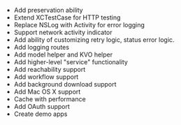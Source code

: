 - Add preservation ability
- Extend XCTestCase for HTTP testing
- Replace NSLog with Activity for error logging
- Support network activity indicator
- Add ability of customizing retry logic, status error logic.
- Add logging routes
- Add model helper and KVO helper
- Add higher-level "service" functionality
- Add reachability support
- Add workflow support
- Add background download support
- Add Mac OS X support
- Cache with performance
- Add OAuth support
- Create demo apps
